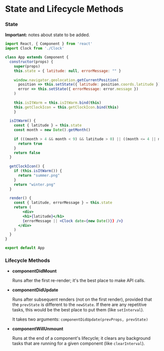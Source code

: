 # State and Lifecycle Methods

### State

**Important:** notes about state to be added.

```jsx
import React, { Component } from 'react'
import Clock from './Clock'

class App extends Component {
  constructor(props) {
    super(props)
    this.state = { latitude: null, errorMessage: "" }
    
    window.navigator.geolocation.getCurrentPosition(
      position => this.setState({ latitude: position.coords.latitude }),
      error => this.setState({ errorMessage: error.message })
    )
    
    this.isItWarm = this.isItWarm.bind(this)
    this.getClockIcon = this.getClockIcon.bind(this)
 	}
  
  isItWarm() {
    const { latitude } = this.state
    const month = new Date().getMonth()
    
    if (((month > 4 && month < 9) && latitude > 0) || ((month <= 4 || month > 9) && latitude > 0) || latitude === 0) {
      return true
    }
    return false
  }
  
  getClockIcon() {
    if (this.isItWarm()) {
      return "summer.png"
    }
    return "winter.png"
  }
  
  render() {
    const { latitude, errorMessage } = this.state
    return (
    	<div>
      	<h1>{latitude}</h1>
        {errorMessage || <Clock date={new Date()}} />}
      </div>
    )
  }
}

export default App
```

### Lifecycle Methods

- **componentDidMount**

  Runs after the first re-render; it's the best place to make API calls.

- **componentDidUpdate**

  Runs after subsequent renders (not on the first render), provided that the `prevState` is different to the `newState`. If there are any repetitive tasks, this would be the best place to put them (like `setInterval`).

  It takes two arguments: `componentDidUpdate(prevProps, prevState)`

- **componentWillUnmount**

  Runs at the end of a component's lifecycle; it clears any background tasks that are running for a given component (like `clearInterval`).